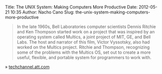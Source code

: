 Title: The UNIX System: Making Computers More Productive
Date: 2012-05-21 10:35
Author: Nacho Cano
Slug: the-unix-system-making-computers-more-productive

> In the late 1960s, Bell Laboratories computer scientists Dennis
> Ritchie and Ken Thompson started work on a project that was inspired
> by an operating system called Multics, a joint project of MIT, GE, and
> Bell Labs. The host and narrator of this film, Victor Vyssotsky, also
> had worked on the Multics project. Ritchie and Thompson, recognizing
> some of the problems with the Multics OS, set out to create a more
> useful, flexible, and portable system for programmers to work with.

» [techchannel.att.com][]

  [techchannel.att.com]: http://techchannel.att.com/play-video.cfm/2012/2/22/AT&T-Archives-The-UNIX-System
    "The UNIX System: Making Computers More Productive"
